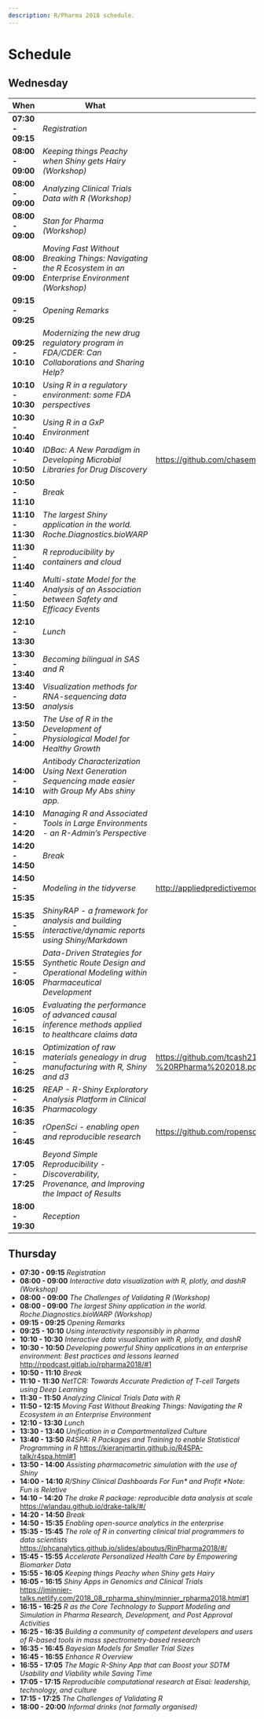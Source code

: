 ```yaml
---
description: R/Pharma 2018 schedule.
---
```


# Schedule

## Wednesday

| When | What | Slides | 
|----|----|----| 
| **07:30 - 09:15** | _Registration_ |  | 
| **08:00 - 09:00** | _Keeping things Peachy when Shiny gets Hairy (Workshop)_ |  | 
| **08:00 - 09:00** | _Analyzing Clinical Trials Data with R (Workshop)_ |  | 
| **08:00 - 09:00** | _Stan for Pharma (Workshop)_ |  | 
| **08:00 - 09:00** | _Moving Fast Without Breaking Things: Navigating the R Ecosystem in an Enterprise Environment (Workshop)_ |  | 
| **09:15 - 09:25** | _Opening Remarks_ |  | 
| **09:25 - 10:10** | _Modernizing the new drug regulatory program in FDA/CDER:  Can Collaborations and Sharing Help?_ |  | 
| **10:10 - 10:30** | _Using R in a regulatory environment: some FDA perspectives_ |  | 
| **10:30 - 10:40** | _Using R in a GxP Environment_ |  | 
| **10:40 - 10:50** | _IDBac: A New Paradigm in Developing Microbial Libraries for Drug Discovery_ | https://github.com/chasemc/presentations/blob/master/RinPharma_Aug_2018/rPharma_Chase.pdf | 
| **10:50 - 11:10** | _Break_ |  | 
| **11:10 - 11:30** | _The largest Shiny application in the world. Roche.Diagnostics.bioWARP_ |  | 
| **11:30 - 11:40** | _R reproducibility by containers and cloud_ |  | 
| **11:40 - 11:50** | _Multi-state Model for the Analysis of an Association between Safety and Efficacy Events_ |  | 
| **12:10 - 13:30** | _Lunch_ |  | 
| **13:30 - 13:40** | _Becoming bilingual in SAS and R_ |  | 
| **13:40 - 13:50** | _Visualization methods for RNA-sequencing data analysis_ |  | 
| **13:50 - 14:00** | _The Use of R in the Development of Physiological Model for Healthy Growth_ |  | 
| **14:00 - 14:10** | _Antibody Characterization Using Next Generation Sequencing made easier with Group My Abs shiny app._ |  | 
| **14:10 - 14:20** | _Managing R and Associated Tools in Large Environments - an R-Admin’s Perspective_ |  | 
| **14:20 - 14:50** | _Break_ |  | 
| **14:50 - 15:35** | _Modeling in the tidyverse_ | http://appliedpredictivemodeling.com/blog/rpharma18 | 
| **15:35 - 15:55** | _ShinyRAP - a framework for analysis and building interactive/dynamic reports using Shiny/Markdown_ |  | 
| **15:55 - 16:05** | _Data-Driven Strategies for Synthetic Route Design and Operational Modeling within Pharmaceutical Development_ |  | 
| **16:05 - 16:15** | _Evaluating the performance of advanced causal inference methods applied to healthcare claims data_ |  | 
| **16:15 - 16:25** | _Optimization of raw materials genealogy in drug manufacturing with R, Shiny and d3_ | https://github.com/tcash21/talks/blob/master/TCB%20Analytics%20-%20RPharma%202018.pdf | 
| **16:25 - 16:35** | _REAP - R-Shiny Exploratory Analysis Platform in Clinical Pharmacology_ |  | 
| **16:35 - 16:45** | _rOpenSci - enabling open and reproducible research_ | https://github.com/ropensci/talks/tree/master/rpharma-2018 | 
| **17:05 - 17:25** | _Beyond Simple Reproducibility - Discoverability, Provenance, and Improving the Impact of Results_ |  | 
| **18:00 - 19:30** | _Reception_ |  | 


## Thursday

* **07:30 - 09:15** _Registration_  
* **08:00 - 09:00** _Interactive data visualization with R, plotly, and dashR (Workshop)_  
* **08:00 - 09:00** _The Challenges of Validating R (Workshop)_  
* **08:00 - 09:00** _The largest Shiny application in the world. Roche.Diagnostics.bioWARP (Workshop)_  
* **09:15 - 09:25** _Opening Remarks_  
* **09:25 - 10:10** _Using interactivity responsibly in pharma_  
* **10:10 - 10:30** _Interactive data visualization with R, plotly, and dashR_  
* **10:30 - 10:50** _Developing powerful Shiny applications in an enterprise environment: Best practices and lessons learned_ http://rpodcast.gitlab.io/rpharma2018/#1 
* **10:50 - 11:10** _Break_  
* **11:10 - 11:30** _NetTCR: Towards Accurate Prediction of T-cell Targets using Deep Learning_  
* **11:30 - 11:50** _Analyzing Clinical Trials Data with R_  
* **11:50 - 12:15** _Moving Fast Without Breaking Things: Navigating the R Ecosystem in an Enterprise Environment_  
* **12:10 - 13:30** _Lunch_  
* **13:30 - 13:40** _Unification in a Compartmentalized Culture_  
* **13:40 - 13:50** _R4SPA: R Packages and Training to enable Statistical Programming in R_ https://kieranjmartin.github.io/R4SPA-talk/r4spa.html#1 
* **13:50 - 14:00** _Assisting pharmacometric simulation with the use of Shiny_  
* **14:00 - 14:10** _R/Shiny Clinical Dashboards For Fun* and Profit *Note: Fun is Relative_  
* **14:10 - 14:20** _The drake R package: reproducible data analysis at scale_ https://wlandau.github.io/drake-talk/#/ 
* **14:20 - 14:50** _Break_  
* **14:50 - 15:35** _Enabling open-source analytics in the enterprise_  
* **15:35 - 15:45** _The role of R in converting clinical trial programmers to data scientists_ https://phcanalytics.github.io/slides/aboutus/RinPharma2018/#/ 
* **15:45 - 15:55** _Accelerate Personalized Health Care by Empowering Biomarker Data_  
* **15:55 - 16:05** _Keeping things Peachy when Shiny gets Hairy_  
* **16:05 - 16:15** _Shiny Apps in Genomics and Clinical Trials_ https://jminnier-talks.netlify.com/2018_08_rpharma_shiny/minnier_rpharma2018.html#1 
* **16:15 - 16:25** _R as the Core Technology to Support Modeling and Simulation in Pharma Research, Development, and Post Approval Activities_  
* **16:25 - 16:35** _Building a community of competent developers and users of R-based tools in mass spectrometry-based research_  
* **16:35 - 16:45** _Bayesian Models for Smaller Trial Sizes_  
* **16:45 - 16:55** _Enhance R Overview_  
* **16:55 - 17:05** _The Magic R-Shiny App that can Boost your SDTM Usability and Viability while Saving Time_  
* **17:05 - 17:15** _Reproducible computational research at Eisai: leadership, technology, and culture_  
* **17:15 - 17:25** _The Challenges of Validating R_  
* **18:00 - 20:00** _Informal drinks (not formally organised)_  
